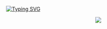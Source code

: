 <a href="https://git.io/typing-svg"><img src="https://readme-typing-svg.demolab.com?font=TimesNewRoman&weight=600&size=48&pause=1000&color=FF0000&center=true&vCenter=true&width=1920&height=150&lines=Welcome+to+Pramudya Pratama+GitHub" alt="Typing SVG" /></a>
<p align="center">
  <a href="https://x.com/pramwtf">
    <img src="https://img.shields.io/twitter/follow/pramwtf">
  </a>
</p>
